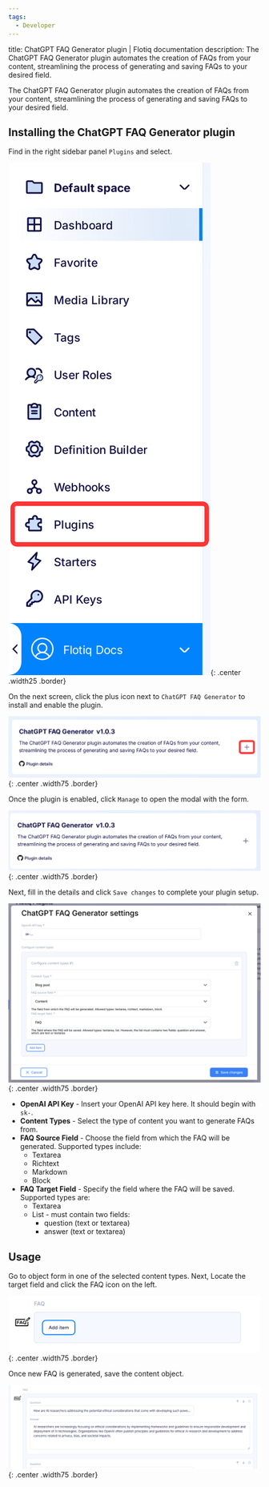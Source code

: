 ```yaml
---
tags:
  - Developer
---
```


title: ChatGPT FAQ Generator plugin | Flotiq documentation
description: The ChatGPT FAQ Generator plugin automates the creation of FAQs from your content, streamlining the process of generating and saving FAQs to your desired field.

The ChatGPT FAQ Generator plugin automates the creation of FAQs from your content, streamlining the process of generating and saving FAQs to your desired field.

## Installing the ChatGPT FAQ Generator plugin

Find in the right sidebar panel `Plugins` and select.

![Flotiq plugins](images/sidebar-plugins.png){: .center .width25 .border}

On the next screen, click the plus icon next to `ChatGPT FAQ Generator` to install and enable the plugin.

![Install ChatGPT FAQ Generator plugin](images/faq/install.png){: .center .width75 .border}

Once the plugin is enabled, click `Manage` to open the modal with the form.

![Manage ChatGPT FAQ Generator](images/faq/manage.png){: .center .width75 .border}

Next, fill in the details and click `Save changes` to complete your plugin setup.

![Setting up ChatGPT FAQ Generator in Flotiq](images/faq/settings.png){: .center .width75 .border}

* **OpenAI API Key** - Insert your OpenAI API key here. It should begin with `sk-`.
* **Content Types** - Select the type of content you want to generate FAQs from.
* **FAQ Source Field** - Choose the field from which the FAQ will be generated. Supported types include:
    - Textarea
    - Richtext
    - Markdown
    - Block
* **FAQ Target Field** - Specify the field where the FAQ will be saved. Supported types are:
    - Textarea
    - List - must contain two fields:
        - question (text or textarea)
        - answer (text or textarea)

## Usage

Go to object form in one of the selected content types. Next, Locate the target field and click the FAQ icon on the left.

![FAQ generate icon in Flotiq](images/faq/empty-faq-field.png){: .center .width75 .border}

Once new FAQ is generated, save the content object.

![FAQ generated in Flotiq](images/faq/generated-faq.png){: .center .width75 .border}

